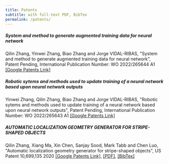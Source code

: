 ```yaml
---
title: Patents
subtitle: with full-text PDF, BibTex 
permalink: /patents/
---
```

##### System and method to generate augmented training data for neural network
Qilin Zhang, Yinwei Zhang, Biao Zhang and Jorge VIDAL-RIBAS, "System and method to generate augmented training data for neural network", Patent Pending, International Publication Number: WO 2022/265644 A1 [[Google Patents Link]](https://patents.google.com/patent/WO2022265644A1/)  


##### Robotic sytems and methods used to update training of a neural network based upon neural network outputs
Yinwei Zhang, Qilin Zhang, Biao Zhang and Jorge VIDAL-RIBAS, "Robotic sytems and methods used to update training of a neural network based upon neural network outputs", Patent Pending, International Publication Number: WO 2022/265643 A1 [[Google Patents Link]](https://patents.google.com/patent/WO2022265643A1/)   


##### AUTOMATIC LOCALIZATION GEOMETRY GENERATOR FOR STRIPE-SHAPED OBJECTS
Qilin Zhang, Xiang Ma, Xin Chen, Sanjay Sood, Mark Tabb and Chen Luo, "Automatic localization geometry generator for stripe-shaped objects", US Patent 10,699,135 2020 [[Google Patents Link]](https://patents.google.com/patent/US10699135B2/en), [[PDF]](https://qilin-zhang.github.io/_pages/pdfs/US10699135.pdf?raw=true), [[BibTex]](https://qilin-zhang.github.io/_pages/bibtexs/zhang2020automatic.txt?raw=true)  


